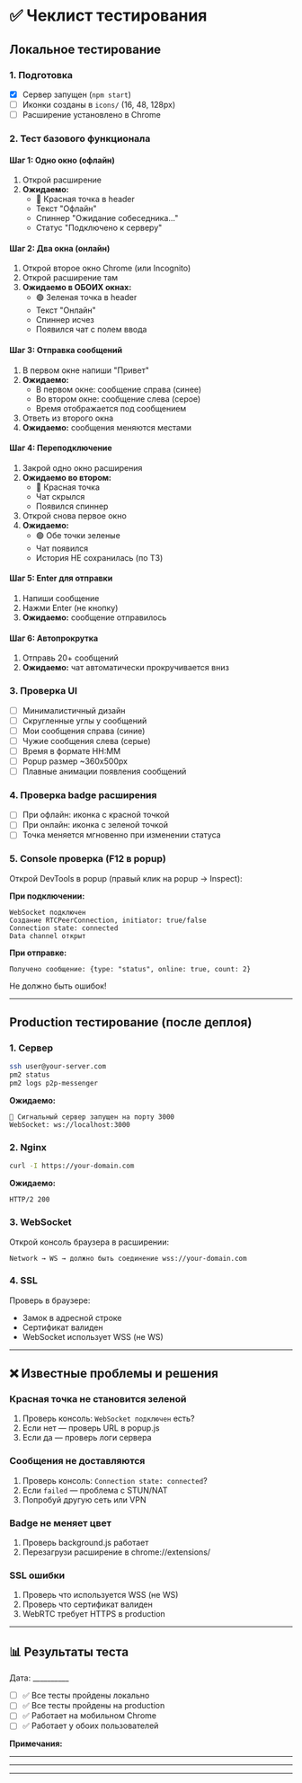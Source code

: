 # ✅ Чеклист тестирования

## Локальное тестирование

### 1. Подготовка
- [x] Сервер запущен (`npm start`)
- [ ] Иконки созданы в `icons/` (16, 48, 128px)
- [ ] Расширение установлено в Chrome

### 2. Тест базового функционала

#### Шаг 1: Одно окно (офлайн)
1. Открой расширение
2. **Ожидаемо:**
   - 🔴 Красная точка в header
   - Текст "Офлайн"
   - Спиннер "Ожидание собеседника..."
   - Статус "Подключено к серверу"

#### Шаг 2: Два окна (онлайн)
1. Открой второе окно Chrome (или Incognito)
2. Открой расширение там
3. **Ожидаемо в ОБОИХ окнах:**
   - 🟢 Зеленая точка в header
   - Текст "Онлайн"
   - Спиннер исчез
   - Появился чат с полем ввода

#### Шаг 3: Отправка сообщений
1. В первом окне напиши "Привет"
2. **Ожидаемо:**
   - В первом окне: сообщение справа (синее)
   - Во втором окне: сообщение слева (серое)
   - Время отображается под сообщением
3. Ответь из второго окна
4. **Ожидаемо:** сообщения меняются местами

#### Шаг 4: Переподключение
1. Закрой одно окно расширения
2. **Ожидаемо во втором:**
   - 🔴 Красная точка
   - Чат скрылся
   - Появился спиннер
3. Открой снова первое окно
4. **Ожидаемо:**
   - 🟢 Обе точки зеленые
   - Чат появился
   - История НЕ сохранилась (по ТЗ)

#### Шаг 5: Enter для отправки
1. Напиши сообщение
2. Нажми Enter (не кнопку)
3. **Ожидаемо:** сообщение отправилось

#### Шаг 6: Автопрокрутка
1. Отправь 20+ сообщений
2. **Ожидаемо:** чат автоматически прокручивается вниз

### 3. Проверка UI

- [ ] Минималистичный дизайн
- [ ] Скругленные углы у сообщений
- [ ] Мои сообщения справа (синие)
- [ ] Чужие сообщения слева (серые)
- [ ] Время в формате HH:MM
- [ ] Popup размер ~360x500px
- [ ] Плавные анимации появления сообщений

### 4. Проверка badge расширения

- [ ] При офлайн: иконка с красной точкой
- [ ] При онлайн: иконка с зеленой точкой
- [ ] Точка меняется мгновенно при изменении статуса

### 5. Console проверка (F12 в popup)

Открой DevTools в popup (правый клик на popup → Inspect):

**При подключении:**
```
WebSocket подключен
Создание RTCPeerConnection, initiator: true/false
Connection state: connected
Data channel открыт
```

**При отправке:**
```
Получено сообщение: {type: "status", online: true, count: 2}
```

Не должно быть ошибок!

---

## Production тестирование (после деплоя)

### 1. Сервер
```bash
ssh user@your-server.com
pm2 status
pm2 logs p2p-messenger
```

**Ожидаемо:**
```
🚀 Сигнальный сервер запущен на порту 3000
WebSocket: ws://localhost:3000
```

### 2. Nginx
```bash
curl -I https://your-domain.com
```

**Ожидаемо:**
```
HTTP/2 200
```

### 3. WebSocket
Открой консоль браузера в расширении:
```
Network → WS → должно быть соединение wss://your-domain.com
```

### 4. SSL
Проверь в браузере:
- Замок в адресной строке
- Сертификат валиден
- WebSocket использует WSS (не WS)

---

## ❌ Известные проблемы и решения

### Красная точка не становится зеленой
1. Проверь консоль: `WebSocket подключен` есть?
2. Если нет — проверь URL в popup.js
3. Если да — проверь логи сервера

### Сообщения не доставляются
1. Проверь консоль: `Connection state: connected`?
2. Если `failed` — проблема с STUN/NAT
3. Попробуй другую сеть или VPN

### Badge не меняет цвет
1. Проверь background.js работает
2. Перезагрузи расширение в chrome://extensions/

### SSL ошибки
1. Проверь что используется WSS (не WS)
2. Проверь что сертификат валиден
3. WebRTC требует HTTPS в production

---

## 📊 Результаты теста

Дата: __________

- [ ] ✅ Все тесты пройдены локально
- [ ] ✅ Все тесты пройдены на production
- [ ] ✅ Работает на мобильном Chrome
- [ ] ✅ Работает у обоих пользователей

**Примечания:**
_________________________________
_________________________________
_________________________________

